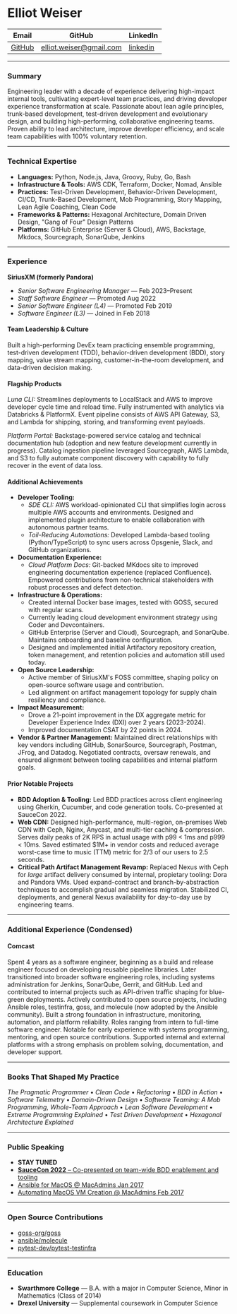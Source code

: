# Elliot Weiser

Email | GitHub | LinkedIn
----- | ------ | --------
[GitHub](https://github.com/elliotweiser) | [elliot.weiser@gmail.com](mailto:elliot.weiser@gmail.com) | [linkedin](https://www.linkedin.com/in/elliotweiser/)

---

### Summary

Engineering leader with a decade of experience delivering high-impact internal tools, cultivating expert-level team practices, and driving developer experience transformation at scale. Passionate about lean agile principles, trunk-based development, test-driven development and evolutionary design, and building high-performing, collaborative engineering teams. Proven ability to lead architecture, improve developer efficiency, and scale team capabilities with 100% voluntary retention.

---

### Technical Expertise

* **Languages:** Python, Node.js, Java, Groovy, Ruby, Go, Bash
* **Infrastructure & Tools:** AWS CDK, Terraform, Docker, Nomad, Ansible
* **Practices:** Test-Driven Development, Behavior-Driven Development, CI/CD, Trunk-Based Development, Mob Programming, Story Mapping, Lean Agile Coaching, Clean Code
* **Frameworks & Patterns:** Hexagonal Architecture, Domain Driven Design, "Gang of Four" Design Patterns
* **Platforms:** GitHub Enterprise (Server & Cloud), AWS, Backstage, Mkdocs, Sourcegraph, SonarQube, Jenkins

---

### Experience

**SiriusXM (formerly Pandora)**
* *Senior Software Engineering Manager* — Feb 2023–Present
* *Staff Software Engineer* — Promoted Aug 2022
* *Senior Software Engineer (L4)* — Promoted Feb 2019
* *Software Engineer (L3)* — Joined in Feb 2018

#### Team Leadership & Culture

Built a high-performing DevEx team practicing ensemble programming, test-driven development (TDD), behavior-driven development (BDD), story mapping, value stream mapping, customer-in-the-room development, and data-driven decision making.

#### Flagship Products

*Luna CLI:* Streamlines deployments to LocalStack and AWS to improve developer cycle time and reload time. Fully instrumented with analytics via Databricks & PlatformX. Event pipeline consists of AWS API Gateway, S3, and Lambda for shipping, storing, and transforming event payloads.

*Platform Portal:* Backstage-powered service catalog and technical documentation hub (adoption and new feature development currently in progress). Catalog ingestion pipeline
leveraged Sourcegraph, AWS Lambda, and S3 to fully automate component discovery with capability to fully recover in the event of data loss. 

#### Additional Achievements

* **Developer Tooling:**
  * *SDE CLI:* AWS workload-opinionated CLI that simplifies login across multiple AWS accounts and environments. Designed and implemented plugin architecture to enable collaboration with autonomous partner teams.
  * *Toil-Reducing Automations:* Developed Lambda-based tooling (Python/TypeScript) to sync users across Opsgenie, Slack, and GitHub organizations.
* **Documentation Experience:**
  * *Cloud Platform Docs:* Git-backed MKdocs site to improved engineering documentation experience (replaced Confluence). Empowered contributions from non-technical stakeholders with robust processes and defect detection.
* **Infrastructure & Operations:**
  * Created internal Docker base images, tested with GOSS, secured with regular scans.
  * Currently leading cloud development environment strategy using Coder and Devcontainers.
  * GitHub Enterprise (Server and Cloud), Sourcegraph, and SonarQube. Maintains onboarding and baseline configuration.
  * Designed and implemented initial Artifactory repository creation, token management, and retention policies and automation still used today.
* **Open Source Leadership:**
  * Active member of SiriusXM's FOSS committee, shaping policy on open-source software usage and contribution.
  * Led alignment on artifact management topology for supply chain resiliency and compliance.
* **Impact Measurement:**
  * Drove a 21-point improvement in the DX aggregate metric for Developer Experience Index (DXI) over 2 years (2023-2024).
  * Improved documentation CSAT by 22 points in 2024.
* **Vendor & Partner Management:** Maintained direct relationships with key vendors including GitHub, SonarSource, Sourcegraph, Postman, JFrog, and Datadog. Negotiated contracts, oversaw renewals, and ensured alignment between tooling capabilities and internal platform goals.

#### Prior Notable Projects

* **BDD Adoption & Tooling:** Led BDD practices across client engineering using Gherkin, Cucumber, and code generation tools. Co-presented at SauceCon 2022.
* **Web CDN:** Designed high-performance, multi-region, on-premises Web CDN with Ceph, Nginx, Anycast, and multi-tier caching & compression. Serves daily peaks of 2K RPS in actual usage with p99 < 1ms and p999 < 10ms. Saved estimated $1M+ in vendor costs and reduced average worst-case time to music (TTM) metric for 2/3 of our users to 2.5 seconds.
* **Critical Path Artifact Management Revamp:** Replaced Nexus with Ceph for _large_ artifact delivery consumed by internal, propietary tooling: Dora and Pandora VMs. Used expand-contract and branch-by-abstraction techniques to accomplish gradual and seamless migration. Stabilized CI, deployments, and general Nexus availability for day-to-day use by engineering teams.

---

### Additional Experience (Condensed)

#### Comcast

Spent 4 years as a software engineer, beginning as a build and release engineer focused on developing reusable pipeline libraries. Later transitioned into broader software engineering roles, including systems administration for Jenkins, SonarQube, Gerrit, and GitHub. Led and contributed to internal projects such as API-driven traffic shaping for blue-green deployments. Actively contributed to open source projects, including Ansible roles, testinfra, goss, and molecule (now adopted by the Ansible community). Built a strong foundation in infrastructure, monitoring, automation, and platform reliability.
Roles ranging from intern to full-time software engineer. Notable for early experience with systems programming, mentoring, and open source contributions. Supported internal and external platforms with a strong emphasis on problem solving, documentation, and developer support.

---

### Books That Shaped My Practice

*The Pragmatic Programmer* • *Clean Code* • *Refactoring* • *BDD in Action* • *Software Telemetry* • *Domain-Driven Design* • *Software Teaming: A Mob Programming, Whole-Team Approach* • *Lean Software Development* • *Extreme Programming Explained* • *Test Driven Development* • *Hexagonal Architecture Explained*

---

### Public Speaking

* **STAY TUNED**
* [**SauceCon 2022** – Co-presented on team-wide BDD enablement and tooling](https://www.youtube.com/watch?v=_xcwo5NxSgY&list=PL67l1VPxOnT5GdrfsmqetzEmXvy5SbXAL&index=26)
* [Ansible for MacOS @ MacAdmins Jan 2017](https://apple.lib.utah.edu/jan-2017-mac-managers-meeting/)
* [Automating MacOS VM Creation @ MacAdmins Feb 2017](https://apple.lib.utah.edu/feb-2017-mac-managers-meeting/)

---

### Open Source Contributions

* [goss-org/goss](https://github.com/goss-org/goss)
* [ansible/molecule](https://github.com/ansible/molecule)
* [pytest-dev/pytest-testinfra](https://github.com/pytest-dev/pytest-testinfra)

---

### Education

* **Swarthmore College** — B.A. with a major in Computer Science, Minor in Mathematics (Class of 2014)
* **Drexel University** — Supplemental coursework in Computer Science
